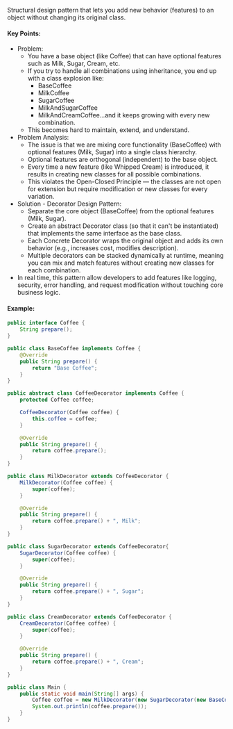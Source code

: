 Structural design pattern that lets you add new behavior (features) to an object without changing its original class.

#### Key Points:
* Problem:
    * You have a base object (like Coffee) that can have optional features such as Milk, Sugar, Cream, etc.
    * If you try to handle all combinations using inheritance, you end up with a class explosion like:
        * BaseCoffee
        * MilkCoffee
        * SugarCoffee
        * MilkAndSugarCoffee
        * MilkAndCreamCoffee...and it keeps growing with every new combination.
    * This becomes hard to maintain, extend, and understand.
* Problem Analysis:
    * The issue is that we are mixing core functionality (BaseCoffee) with optional features (Milk, Sugar) into a single class hierarchy.
    * Optional features are orthogonal (independent) to the base object.
    * Every time a new feature (like Whipped Cream) is introduced, it results in creating new classes for all possible combinations.
    * This violates the Open-Closed Principle — the classes are not open for extension but require modification or new classes for every variation.
* Solution - Decorator Design Pattern:
    * Separate the core object (BaseCoffee) from the optional features (Milk, Sugar).
    * Create an abstract Decorator class (so that it can't be instantiated) that implements the same interface as the base class.
    * Each Concrete Decorator wraps the original object and adds its own behavior (e.g., increases cost, modifies description).
    * Multiple decorators can be stacked dynamically at runtime, meaning you can mix and match features without creating new classes for each combination.
* In real time, this pattern allow developers to add features like logging, security, error handling, and request modification without touching core business logic.

#### Example:
```java
public interface Coffee {
    String prepare();
}
```

```java
public class BaseCoffee implements Coffee {
    @Override
    public String prepare() {
        return "Base Coffee";
    }
}
```

```java
public abstract class CoffeeDecorator implements Coffee {
    protected Coffee coffee;

    CoffeeDecorator(Coffee coffee) {
        this.coffee = coffee;
    }

    @Override
    public String prepare() {
        return coffee.prepare();
    }
}
```

```java
public class MilkDecorator extends CoffeeDecorator {
    MilkDecorator(Coffee coffee) {
        super(coffee);
    }

    @Override
    public String prepare() {
        return coffee.prepare() + ", Milk";
    }
}
```

```java
public class SugarDecorator extends CoffeeDecorator{
    SugarDecorator(Coffee coffee) {
        super(coffee);
    }

    @Override
    public String prepare() {
        return coffee.prepare() + ", Sugar";
    }
}
```

```java
public class CreamDecorator extends CoffeeDecorator {
    CreamDecorator(Coffee coffee) {
        super(coffee);
    }

    @Override
    public String prepare() {
        return coffee.prepare() + ", Cream";
    }
}
```

```java
public class Main {
    public static void main(String[] args) {
        Coffee coffee = new MilkDecorator(new SugarDecorator(new BaseCoffee()));
        System.out.println(coffee.prepare());
    }
}
```